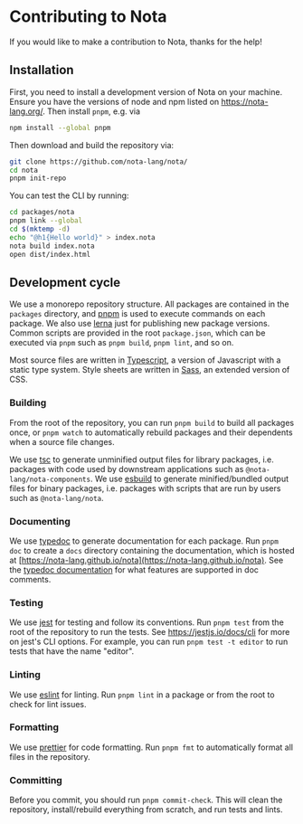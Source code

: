 # Contributing to Nota

If you would like to make a contribution to Nota, thanks for the help! 

## Installation

First, you need to install a development version of Nota on your machine. Ensure you have the versions of node and npm listed on https://nota-lang.org/. Then install `pnpm`, e.g. via

```bash
npm install --global pnpm
```

Then download and build the repository via:

```bash
git clone https://github.com/nota-lang/nota/
cd nota
pnpm init-repo
```

You can test the CLI by running:

```bash
cd packages/nota
pnpm link --global
cd $(mktemp -d)
echo "@h1{Hello world}" > index.nota
nota build index.nota
open dist/index.html
```

## Development cycle

We use a monorepo repository structure. All packages are contained in the `packages` directory, and [pnpm](https://pnpm.io/) is used to execute commands on each package. We also use [lerna](https://lerna.js.org/) just for publishing new package versions. Common scripts are provided in the root `package.json`, which can be executed via `pnpm` such as `pnpm build`, `pnpm lint`, and so on.

Most source files are written in [Typescript](https://www.typescriptlang.org/), a version of Javascript with a static type system. Style sheets are written in [Sass](https://sass-lang.com/), an extended version of CSS.

### Building

From the root of the repository, you can run `pnpm build` to build all packages once, or `pnpm watch` to automatically rebuild packages and their dependents when a source file changes.

We use [tsc](https://www.typescriptlang.org/docs/handbook/compiler-options.html) to generate unminified output files for library packages, i.e. packages with code used by downstream applications such as `@nota-lang/nota-components`. We use [esbuild](https://esbuild.github.io/) to generate minified/bundled output files for binary packages, i.e. packages with scripts that are run by users such as `@nota-lang/nota`.

### Documenting

We use [typedoc](https://typedoc.org/) to generate documentation for each package. Run `pnpm doc` to create a `docs` directory containing the documentation, which is hosted at [https://nota-lang.github.io/nota](https://nota-lang.github.io/nota). See the [typedoc documentation](https://typedoc.org/guides/doccomments/) for what features are supported in doc comments.

### Testing

We use [jest](https://jestjs.io/) for testing and follow its conventions. Run `pnpm test` from the root of the repository to run the tests. See https://jestjs.io/docs/cli for more on jest's CLI options. For example, you can run `pnpm test -t editor` to run tests that have the name "editor".

### Linting

We use [eslint](https://eslint.org/) for linting. Run `pnpm lint` in a package or from the root to check for lint issues.

### Formatting

We use [prettier](https://prettier.io/) for code formatting. Run `pnpm fmt` to automatically format all files in the repository.

### Committing

Before you commit, you should run `pnpm commit-check`. This will clean the repository, install/rebuild everything from scratch, and run tests and lints.
